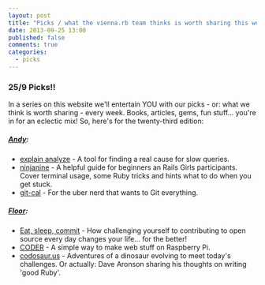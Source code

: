 ```yaml
---
layout: post
title: "Picks / what the vienna.rb team thinks is worth sharing this week"
date: 2013-09-25 13:00
published: false
comments: true
categories:
  - picks
---
```


### 25/9 Picks!!

In a series on this website we'll entertain YOU with our picks - or: what we think is worth sharing - every week.
Books, articles, gems, fun stuff... you're in for an eclectic mix! So, here's for the twenty-third edition:

##### [Andy][1]:
  - [explain analyze][2] - A tool for finding a real cause for slow queries.
  - [ninjanine][3] - A helpful guide for beginners an Rails Girls participants. Cover terminal usage, some Ruby tricks and hints what to do when you get stuck.
  - [git-cal][4] - For the uber nerd that wants to Git everything.
  
##### [Floor][5]:
  - [Eat, sleep, commit][6] - How challenging yourself to contributing to open source every day changes your life... for the better!
  - [CODER][7] - A simple way to make web stuff on Raspberry Pi.
  - [codosaur.us][8] - Adventures of a dinosaur evolving to meet today's challenges. Or actually: Dave Aronson sharing his thoughts on writing 'good Ruby'. 
  
[1]: http://www.twitter.com/pxlpnk
[2]: http://explain.depesz.com/
[3]: https://github.com/FloorD/ninjanine
[4]: https://github.com/k4rthik/git-cal
[5]: http://www.twitter.com/floordrees
[6]: https://ryanseys.com/blog/177-days-of-github/
[7]: http://googlecreativelab.github.io/coder/
[8]: http://blog.codosaur.us/
